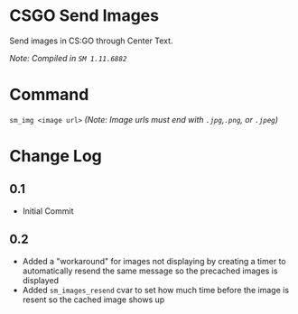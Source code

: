 # CSGO Send Images
Send images in CS:GO through Center Text.

*Note: Compiled in `SM 1.11.6882`*

# Command
`sm_img <image url>` *(Note: Image urls must end with `.jpg`,`.png`, or `.jpeg`)*

# Change Log
## 0.1
- Initial Commit
## 0.2
- Added a "workaround" for images not displaying by creating a timer to automatically resend the same message so the precached images is displayed
- Added `sm_images_resend` cvar to set how much time before the image is resent so the cached image shows up